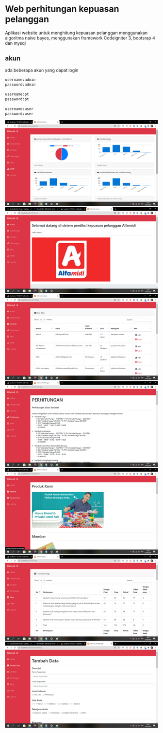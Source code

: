# Web perhitungan kepuasan pelanggan
Aplikasi website untuk menghitung kepuasan pelanggan menggunakan algoritma naive bayes, 
menggunakan framework Codeigniter 3, bootsrap 4 dan mysql

## akun
ada beberapa akun yang dapat login
```
username:admin
password:admin

username:pt
password:pt

username:user
password:user
```

![grafik](https://github.com/deniace/alfamidi_nbc/blob/master/screenshot/grafik.png "grafik")
![home-admin](https://github.com/deniace/alfamidi_nbc/blob/master/screenshot/home-admin.png "home-admin")
![list-data](https://github.com/deniace/alfamidi_nbc/blob/master/screenshot/list-data.png "list-data")
![perhitungan-naive-bayes](https://github.com/deniace/alfamidi_nbc/blob/master/screenshot/perhitungan-naive-bayes.png "perhitungan-naive-bayes")
![profile-alfamidi](https://github.com/deniace/alfamidi_nbc/blob/master/screenshot/profile-alfamidi.png "profile-alfamidi")
![tabel-variabel](https://github.com/deniace/alfamidi_nbc/blob/master/screenshot/tabel-variabel.png "tabel-variabel")
![tambah-data-responden](https://github.com/deniace/alfamidi_nbc/blob/master/screenshot/tambah-data-responden.png "tambah-data-responden")